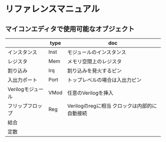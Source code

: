 # リファレンスマニュアル

## マイコンエディタで使用可能なオブジェクト

|                   | type | doc                                           |
| ----------------- | ---- | --------------------------------------------- |
| インスタンス      | Inst | モジュールのインスタンス                      |
| レジスタ          | Mem  | メモリ空間上のレジスタ                        |
| 割り込み          | Irq  | 割り込みを発火するピン                        |
| 入出力ポート      | Port | トップレベルの場合は入出力ピン                |
| Verilogモジュール | VMod | 任意のVerilogを挿入                           |
| フリップフロップ  | Reg  | Verilogのregに相当 クロックは内部的に自動接続 |
| 結合              |      |                                               |
| 定数              |      |                                               |
